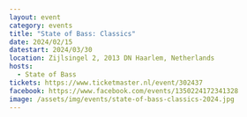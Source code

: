 ```yaml
---
layout: event
category: events
title: "State of Bass: Classics"
date: 2024/02/15
datestart: 2024/03/30
location: Zijlsingel 2, 2013 DN Haarlem, Netherlands
hosts:
  - State of Bass
tickets: https://www.ticketmaster.nl/event/302437
facebook: https://www.facebook.com/events/1350224172341328
image: /assets/img/events/state-of-bass-classics-2024.jpg
---
```

